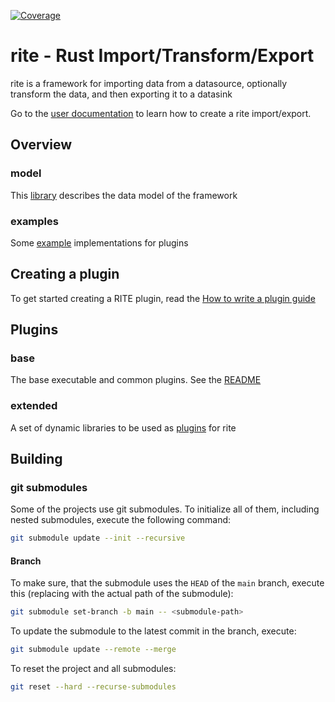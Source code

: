 [![Coverage](https://img.shields.io/badge/coverage-93%25-green)](https://ciao-systems.github.io/rite/tarpaulin-report.html)

# rite - Rust Import/Transform/Export
rite is a framework for importing data from a datasource, optionally transform the data, and then exporting it to a datasink

Go to the [user documentation](doc/user-doc.md) to learn how to create a rite import/export.

## Overview
### model
This [library](https://github.com/CIAO-systems/rite-lib-model) describes the data model of the framework

### examples
Some [example](examples/README.md) implementations for plugins

## Creating a plugin
To get started creating a RITE plugin, read the [How to write a plugin guide](doc/write-a-plugin.md)

## Plugins
### base
The base executable and common plugins. See the [README](base/README.md)

### extended
A set of dynamic libraries to be used as [plugins](extended/README.md) for rite

## Building
### git submodules
Some of the projects use git submodules. To initialize all of them, including 
nested submodules, execute the following command:
```bash
git submodule update --init --recursive
```
#### Branch
To make sure, that the submodule uses the `HEAD` of the `main` branch, execute this (replacing <submodule-path> with the actual path of the submodule):
```bash
git submodule set-branch -b main -- <submodule-path>
```
To update the submodule to the latest commit in the branch, execute:
```bash
git submodule update --remote --merge
```
To reset the project and all submodules:
```bash
git reset --hard --recurse-submodules
```